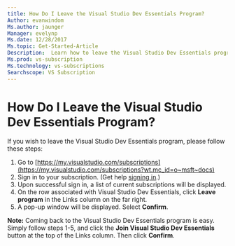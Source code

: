 ```yaml
---
title: How Do I Leave the Visual Studio Dev Essentials Program? 
Author: evanwindom
Ms.author: jaunger
Manager: evelynp
Ms.date: 12/28/2017
Ms.topic: Get-Started-Article
Description:  Learn how to leave the Visual Studio Dev Essentials program
Ms.prod: vs-subscription
Ms.technology: vs-subscriptions
Searchscope: VS Subscription
---
```


# How Do I Leave the Visual Studio Dev Essentials Program? 
If you wish to leave the Visual Studio Dev Essentials program, please follow these steps:
1. Go to [https://my.visualstudio.com/subscriptions](https://my.visualstudio.com/subscriptions?wt.mc_id=o~msft~docs)
2. Sign in to your subscription.  (Get help [signing in](https://docs.microsoft.com/visualstudio/subscriptions/signing-in).)
3. Upon successful sign in, a list of current subscriptions will be displayed.
4. On the row associated with Visual Studio Dev Essentials, click **Leave program** in the Links column on the far right.
5. A pop-up window will be displayed. Select **Confirm**. 

**Note:**  Coming back to the Visual Studio Dev Essentials program is easy.  Simply follow steps 1-5, and click the **Join Visual Studio Dev Essentials** button at the top of the Links column. Then click **Confirm**.  


